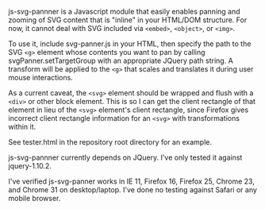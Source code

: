 js-svg-pannner is a Javascript module that easily enables panning and zooming of SVG content that is "inline" in your HTML/DOM structure.  For now, it cannot deal with SVG included via `<embed>`, `<object>`, or `<img>`.
 
To use it, include svg-panner.js in your HTML, then specify the path to the SVG `<g>` element whose contents you want to pan by calling svgPanner.setTargetGroup with an appropriate JQuery path string.  A transform will be applied to the `<g>` that scales and translates it during user mouse interactions.

As a current caveat, the `<svg>` element should be wrapped and flush with a `<div>` or other block element.  This is so I can get the client rectangle of that element in lieu of the `<svg>` element's client rectangle, since Firefox gives incorrect client rectangle information for an `<svg>` with transformations within it.

See tester.html in the repository root directory for an example.

js-svg-pannner currently depends on JQuery.  I've only tested it against jquery-1.10.2.

I've verified js-svg-panner works in IE 11, Firefox 16, Firefox 25, Chrome 23, and Chrome 31 on desktop/laptop.  I've done no testing against Safari or any mobile browser.